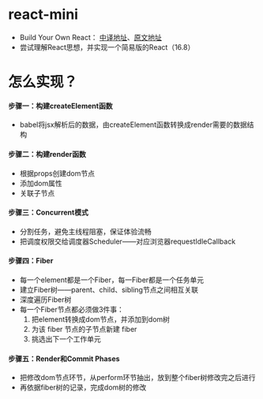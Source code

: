 # react-mini

- Build Your Own React： [中译地址](https://qcsite.gatsbyjs.io/build-your-own-react/)、[原文地址](https://pomb.us/build-your-own-react/)
- 尝试理解React思想，并实现一个简易版的React（16.8）

# 怎么实现？

#### 步骤一：构建createElement函数

- babel将jsx解析后的数据，由createElement函数转换成render需要的数据结构

#### 步骤二：构建render函数

- 根据props创建dom节点
- 添加dom属性
- 关联子节点

#### 步骤三：Concurrent模式

- 分割任务，避免主线程阻塞，保证体验流畅
- 把调度权限交给调度器Scheduler——对应浏览器requestIdleCallback

#### 步骤四：Fiber

- 每一个element都是一个Fiber，每一Fiber都是一个任务单元
- 建立Fiber树——parent、child、sibling节点之间相互关联
- 深度遍历Fiber树
- 每一个Fiber节点都必须做3件事：
  1. 把element转换成dom节点，并添加到dom树
  2. 为该 fiber 节点的子节点新建 fiber
  3. 挑选出下一个工作单元

#### 步骤五：Render和Commit Phases

- 把修改dom节点环节，从perform环节抽出，放到整个fiber树修改完之后进行
- 再依据fiber树的记录，完成dom树的修改